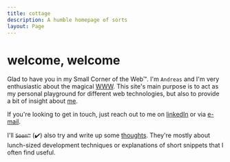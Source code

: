 ```yaml
---
title: cottage
description: A humble homepage of sorts
layout: Page
---
```


# welcome, welcome

Glad to have you in my Small Corner of the Web™.
I'm `Andreas` and I'm very enthusiastic about the magical
[WWW](https://webfoundation.org/about/vision/history-of-the-web/).
This site's main purpose is to act as my personal playground for different web
technologies, but also to provide a bit of insight about [me](/about/).

If you're looking to get in touch, just reach out to me on
[linkedIn](https://www.linkedin.com/in/andreasvirkus "View my LinkedIn profile") or via
[e-mail](mailto:write@andreasvirkus.me "Shoot me an e-mail!").

I'll ~~`Soon™`~~ (<span class="emoji">✔️</span>) also try and write up some
[thoughts](/thoughts/).
They're mostly about lunch-sized development techniques or
explanations of short snippets that I often find useful.
